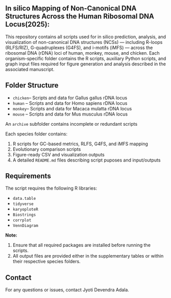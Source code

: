 ## In silico Mapping of Non-Canonical DNA Structures Across the Human Ribosomal DNA Locus(2025):
This repository contains all scripts used for in silico prediction, analysis, and visualization of non-canonical DNA structures (NCSs) — including R-loops (RLFS/RIZ), G-quadruplexes (G4FS), and i-motifs (iMFS) — across the ribosomal DNA (rDNA) loci of human, monkey, mouse, and chicken.
Each organism-specific folder contains the R scripts, auxiliary Python scripts, and graph input files required for figure generation and analysis described in the associated manuscript.


## Folder Structure
- `chicken`– Scripts and data for Gallus gallus rDNA locus
- `human` – Scripts and data for Homo sapiens rDNA locus
- `monkey`– Scripts and data for Macaca mulatta rDNA locus
- `mouse` – Scripts and data for Mus musculus rDNA locus

An `archive` subfolder contains incomplete or redundant scripts
 
Each species folder contains:
1. R scripts for GC-based metrics, RLFS, G4FS, and iMFS mapping
2. Evolutionary comparison scripts
3. Figure-ready CSV and visualization outputs
4. A detailed `README.md` files describing script puposes and input/outputs 


## Requirements

The script requires the following R libraries:
 - `data.table`
 - `tidyverse`
 - `karyoploteR`
 - `Biostrings`
 - `corrplot`
 - `VennDiagram`
 

**Note:** 
1. Ensure that all required packages are installed before running the scripts.
2. All output files are provided either in the supplementary tables or within their respective species folders.


## Contact

For any questions or issues, contact Jyoti Devendra Adala.
